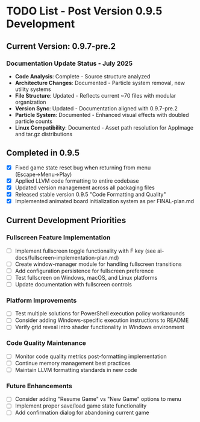 # TODO List - Post Version 0.9.5 Development

## Current Version: 0.9.7-pre.2

### Documentation Update Status - July 2025
- **Code Analysis**: Complete - Source structure analyzed
- **Architecture Changes**: Documented - Particle system removal, new utility systems
- **File Structure**: Updated - Reflects current ~70 files with modular organization
- **Version Sync**: Updated - Documentation aligned with 0.9.7-pre.2
- **Particle System**: Documented - Enhanced visual effects with doubled particle counts
- **Linux Compatibility**: Documented - Asset path resolution for AppImage and tar.gz distributions

## Completed in 0.9.5
- [x] Fixed game state reset bug when returning from menu (Escape→Menu→Play)
- [x] Applied LLVM code formatting to entire codebase
- [x] Updated version management across all packaging files
- [x] Released stable version 0.9.5 "Code Formatting and Quality"
- [x] Implemented animated board initialization system as per FINAL-plan.md

## Current Development Priorities

### Fullscreen Feature Implementation
- [ ] Implement fullscreen toggle functionality with F key (see ai-docs/fullscreen-implementation-plan.md)
- [ ] Create window-manager module for handling fullscreen transitions
- [ ] Add configuration persistence for fullscreen preference
- [ ] Test fullscreen on Windows, macOS, and Linux platforms
- [ ] Update documentation with fullscreen controls

### Platform Improvements
- [ ] Test multiple solutions for PowerShell execution policy workarounds
- [ ] Consider adding Windows-specific execution instructions to README
- [ ] Verify grid reveal intro shader functionality in Windows environment

### Code Quality Maintenance
- [ ] Monitor code quality metrics post-formatting implementation
- [ ] Continue memory management best practices
- [ ] Maintain LLVM formatting standards in new code

### Future Enhancements
- [ ] Consider adding "Resume Game" vs "New Game" options to menu
- [ ] Implement proper save/load game state functionality
- [ ] Add confirmation dialog for abandoning current game 